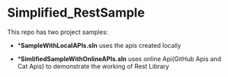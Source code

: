 # Simplified_RestSample

This repo has two project samples:

- ***SampleWithLocalAPIs.sln** uses the apis created locally 

- ***SimlifiedSampleWithOnlineAPIs.sln** uses online Api(GitHub Apis and Cat Apis) to demonstrate the working of Rest Library
